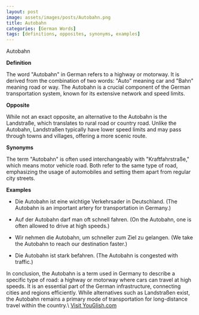 ```yaml
---
layout: post
image: assets/images/posts/Autobahn.png
title: Autobahn
categories: [German Words]
tags: [definitions, opposites, synonyms, examples]
---
```


Autobahn

**Definition**

The word "Autobahn" in German refers to a highway or motorway. It is derived from the combination of two words: "Auto" meaning car and "Bahn" meaning road or way. The Autobahn is a crucial component of the German transportation system, known for its extensive network and speed limits.

**Opposite**

While not an exact opposite, an alternative to the Autobahn is the Landstraße, which translates to rural road or country road. Unlike the Autobahn, Landstraßen typically have lower speed limits and may pass through towns and villages, offering a more scenic route.

**Synonyms**

The term "Autobahn" is often used interchangeably with "Kraftfahrstraße," which means motor vehicle road. Both refer to the same type of road, emphasizing the usage of automobiles and setting them apart from regular city streets.

**Examples**

- Die Autobahn ist eine wichtige Verkehrsader in Deutschland. (The Autobahn is an important artery for transportation in Germany.)

- Auf der Autobahn darf man oft schnell fahren. (On the Autobahn, one is often allowed to drive at high speeds.)

- Wir nehmen die Autobahn, um schneller zum Ziel zu gelangen. (We take the Autobahn to reach our destination faster.)

- Die Autobahn ist stark befahren. (The Autobahn is congested with traffic.)

In conclusion, the Autobahn is a term used in Germany to describe a specific type of road: a highway or motorway where cars can travel at high speeds. It is an essential part of the German infrastructure, connecting cities and regions efficiently. While alternatives such as Landstraßen exist, the Autobahn remains a primary mode of transportation for long-distance travel within the country.\ <a id="yg-widget-0" class="youglish-widget" data-query="Autobahn" data-lang="german" data-components="8412" data-auto-start="0" data-bkg-color="theme_light" data-title="How%20to%20pronounce%20Autobahn%20in%20German"  rel="nofollow" href="https://youglish.com">Visit YouGlish.com</a><script async src="https://youglish.com/public/emb/widget.js" charset="utf-8"></script>